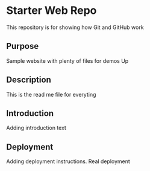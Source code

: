 # Starter Web Repo

This repository is for showing how Git and GitHub work

## Purpose

Sample website with plenty of files for demos
Up

## Description
This is the read me file for everyting

## Introduction
Adding introduction text

## Deployment
Adding deployment instructions. Real deployment
